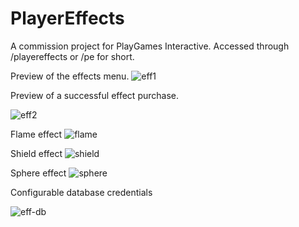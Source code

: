 # PlayerEffects
A commission project for PlayGames Interactive.
Accessed through /playereffects or /pe for short.

Preview of the effects menu.
![eff1](https://github.com/Evilcoffeebean/PlayerEffects/assets/14090782/1ae09460-0ae6-486f-af28-b8e634eebca7)

Preview of a successful effect purchase.

![eff2](https://github.com/Evilcoffeebean/PlayerEffects/assets/14090782/161fef30-5d9f-4ccd-b7d4-9f197fdf36fb)

Flame effect
![flame](https://github.com/Evilcoffeebean/PlayerEffects/assets/14090782/a8956e6a-27cf-4cce-a851-4081fb169170)

Shield effect
![shield](https://github.com/Evilcoffeebean/PlayerEffects/assets/14090782/ea7d86c4-1b83-488f-aba4-ef5b10b98ae7)

Sphere effect
![sphere](https://github.com/Evilcoffeebean/PlayerEffects/assets/14090782/8b698fbe-4ef0-4ae6-a4db-b90919f9d9b5)

Configurable database credentials

![eff-db](https://github.com/Evilcoffeebean/PlayerEffects/assets/14090782/c2041f62-7e1f-4cf2-9105-f0023ee48830)
